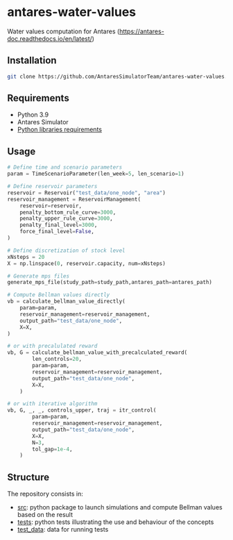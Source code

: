 # antares-water-values
Water values computation for Antares (https://antares-doc.readthedocs.io/en/latest/)

## Installation
```bash
git clone https://github.com/AntaresSimulatorTeam/antares-water-values.git
```
## Requirements
* Python 3.9
* Antares Simulator
* [Python libraries requirements](requirements.txt)

## Usage

```python
# Define time and scenario parameters
param = TimeScenarioParameter(len_week=5, len_scenario=1)

# Define reservoir parameters
reservoir = Reservoir("test_data/one_node", "area")
reservoir_management = ReservoirManagement(
    reservoir=reservoir,
    penalty_bottom_rule_curve=3000,
    penalty_upper_rule_curve=3000,
    penalty_final_level=3000,
    force_final_level=False,
)

# Define discretization of stock level
xNsteps = 20
X = np.linspace(0, reservoir.capacity, num=xNsteps)

# Generate mps files 
generate_mps_file(study_path=study_path,antares_path=antares_path)

# Compute Bellman values directly
vb = calculate_bellman_value_directly(
    param=param,
    reservoir_management=reservoir_management,
    output_path="test_data/one_node",
    X=X,
)

# or with precalulated reward
vb, G = calculate_bellman_value_with_precalculated_reward(
        len_controls=20,
        param=param,
        reservoir_management=reservoir_management,
        output_path="test_data/one_node",
        X=X,
    )

# or with iterative algorithm
vb, G, _, _, controls_upper, traj = itr_control(
        param=param,
        reservoir_management=reservoir_management,
        output_path="test_data/one_node",
        X=X,
        N=3,
        tol_gap=1e-4,
    )
```
## Structure

The repository consists in:
- [src](./src):
  python package to launch simulations and compute Bellman values based on the result
- [tests](./tests):
  python tests illustrating the use and behaviour of the concepts
- [test_data](./test_data): data for running tests
